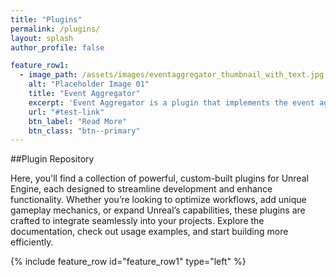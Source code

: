 ```yaml
---
title: "Plugins"
permalink: /plugins/
layout: splash
author_profile: false

feature_row1:
  - image_path: /assets/images/eventaggregator_thumbnail_with_text.jpg
    alt: "Placeholder Image 01"
    title: "Event Aggregator"
    excerpt: 'Event Aggregator is a plugin that implements the event aggregator pattern in Unreal Engine. It provides a flexible and efficient mechanism for inter-object communication by decoupling event senders and receivers. With Event Aggregator, you can easily manage and respond to events without direct dependencies between different components, promoting a modular and maintainable codebase.'
    url: "#test-link"
    btn_label: "Read More"
    btn_class: "btn--primary"
---
```


##Plugin Repository

Here, you'll find a collection of powerful, custom-built plugins for Unreal Engine, each designed to streamline development and enhance functionality. Whether you’re looking to optimize workflows, add unique gameplay mechanics, or expand Unreal’s capabilities, these plugins are crafted to integrate seamlessly into your projects. Explore the documentation, check out usage examples, and start building more efficiently.

{% include feature_row id="feature_row1" type="left" %}
